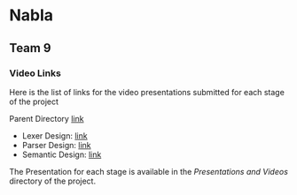 # Nabla
## Team 9 
### Video Links

Here is the list of links for the video presentations submitted for each stage of the project

Parent Directory [link](https://drive.google.com/drive/folders/1MUYgyinMpAWBMlGBYi11fjKMbIhaJwim?usp=sharing)

- Lexer Design: [link](https://drive.google.com/drive/folders/1dEbrVZs9JpM-BWOL0r9y1cRjmFyAqq8j?usp=sharing)
- Parser Design: [link](https://drive.google.com/drive/folders/1-ra3QZNKZbB7f1QbpxjTDavSmWMIBkOx?usp=sharing)
- Semantic Design: [link](https://drive.google.com/drive/folders/1txNY6JbYnF2Uv6dmEUJQ8pK1qxtyx-0U?usp=sharing)

The Presentation for each stage is available in the _Presentations and Videos_ directory of the project.